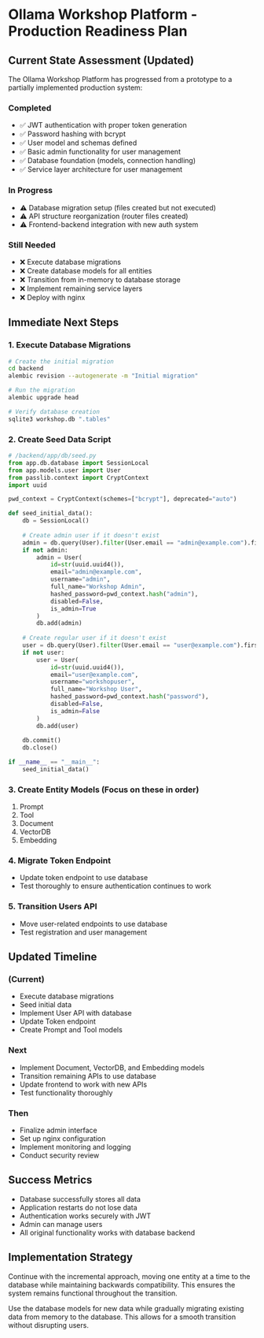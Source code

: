 # Ollama Workshop Platform - Production Readiness Plan

## Current State Assessment (Updated)
The Ollama Workshop Platform has progressed from a prototype to a partially implemented production system:

### Completed
- ✅ JWT authentication with proper token generation
- ✅ Password hashing with bcrypt
- ✅ User model and schemas defined
- ✅ Basic admin functionality for user management
- ✅ Database foundation (models, connection handling)
- ✅ Service layer architecture for user management

### In Progress
- ⚠️ Database migration setup (files created but not executed)
- ⚠️ API structure reorganization (router files created)
- ⚠️ Frontend-backend integration with new auth system

### Still Needed
- ❌ Execute database migrations
- ❌ Create database models for all entities
- ❌ Transition from in-memory to database storage
- ❌ Implement remaining service layers
- ❌ Deploy with nginx

## Immediate Next Steps

### 1. Execute Database Migrations
```bash
# Create the initial migration
cd backend
alembic revision --autogenerate -m "Initial migration"

# Run the migration
alembic upgrade head

# Verify database creation
sqlite3 workshop.db ".tables"
```

### 2. Create Seed Data Script
```python
# /backend/app/db/seed.py
from app.db.database import SessionLocal
from app.models.user import User
from passlib.context import CryptContext
import uuid

pwd_context = CryptContext(schemes=["bcrypt"], deprecated="auto")

def seed_initial_data():
    db = SessionLocal()
    
    # Create admin user if it doesn't exist
    admin = db.query(User).filter(User.email == "admin@example.com").first()
    if not admin:
        admin = User(
            id=str(uuid.uuid4()),
            email="admin@example.com",
            username="admin",
            full_name="Workshop Admin",
            hashed_password=pwd_context.hash("admin"),
            disabled=False,
            is_admin=True
        )
        db.add(admin)
    
    # Create regular user if it doesn't exist
    user = db.query(User).filter(User.email == "user@example.com").first()
    if not user:
        user = User(
            id=str(uuid.uuid4()),
            email="user@example.com",
            username="workshopuser",
            full_name="Workshop User",
            hashed_password=pwd_context.hash("password"),
            disabled=False,
            is_admin=False
        )
        db.add(user)
    
    db.commit()
    db.close()

if __name__ == "__main__":
    seed_initial_data()
```

### 3. Create Entity Models (Focus on these in order)
1. Prompt
2. Tool
3. Document
4. VectorDB
5. Embedding

### 4. Migrate Token Endpoint
- Update token endpoint to use database
- Test thoroughly to ensure authentication continues to work

### 5. Transition Users API
- Move user-related endpoints to use database
- Test registration and user management

## Updated Timeline

### (Current)
- Execute database migrations
- Seed initial data
- Implement User API with database
- Update Token endpoint
- Create Prompt and Tool models

### Next
- Implement Document, VectorDB, and Embedding models
- Transition remaining APIs to use database
- Update frontend to work with new APIs
- Test functionality thoroughly

### Then
- Finalize admin interface
- Set up nginx configuration
- Implement monitoring and logging
- Conduct security review

## Success Metrics
- Database successfully stores all data
- Application restarts do not lose data
- Authentication works securely with JWT
- Admin can manage users
- All original functionality works with database backend

## Implementation Strategy
Continue with the incremental approach, moving one entity at a time to the database while maintaining backwards compatibility. This ensures the system remains functional throughout the transition.

Use the database models for new data while gradually migrating existing data from memory to the database. This allows for a smooth transition without disrupting users.
